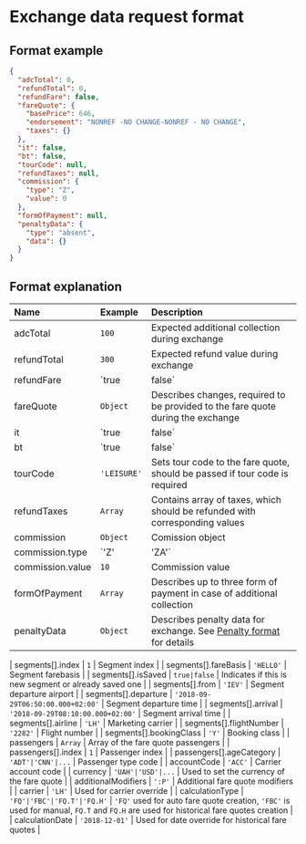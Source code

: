 # Exchange data request format

## Format example

```json
{
  "adcTotal": 0,
  "refundTotal": 0,
  "refundFare": false,
  "fareQuote": {
    "basePrice": 646,
    "endorsement": "NONREF -NO CHANGE-NONREF - NO CHANGE",
    "taxes": {}
  },
  "it": false,
  "bt": false,
  "tourCode": null,
  "refundTaxes": null,
  "commission": {
    "type": "Z",
    "value": 0
  },
  "formOfPayment": null,
  "penaltyData": {
    "type": "absent",
    "data": {}
  }
}
```

## Format explanation

| Name | Example | Description |
| :--- | :--- | :--- |
| adcTotal | `100` | Expected additional collection during exchange |
| refundTotal | `300` | Expected refund value during exchange |
| refundFare | `true|false` | Indicates if fare should be refunded during exchange |
| fareQuote | `Object` | Describes changes, required to be provided to the fare quote during the exchange |
| it | `true|false` | IT modifier |
| bt | `true|false` | BT modifier |
| tourCode | `'LEISURE'` | Sets tour code to the fare quote, should be passed if tour code is required |
| refundTaxes | `Array` | Contains array of taxes, which should be refunded with corresponding values |
| commission | `Object` | Comission object |
| commission.type | `'Z'|'ZA'` | `'Z'` - percent commission type, `'ZA'` -absolute commission type |
| commission.value | `10` | Commission value |
| formOfPayment | `Array` | Describes up to three form of payment in case of additional collection |
| penaltyData | `Object` | Describes penalty data for exchange. See [Penalty format](penalty.md) for details |




| segments[].index | `1` | Segment index |
| segments[].fareBasis | `'HELLO'` | Segment farebasis |
| segments[].isSaved | `true|false` | Indicates if this is new segment or already saved one |
| segments[].from | `'IEV'` | Segment departure airport |
| segments[].departure | `'2018-09-29T06:50:00.000+02:00'` | Segment departure time |
| segments[].arrival | `'2018-09-29T08:10:00.000+02:00'` | Segment arrival time |
| segments[].airline | `'LH'` | Marketing carrier |
| segments[].flightNumber | `'2282'` | Flight number |
| segments[].bookingClass | `'Y'` | Booking class |
| passengers | `Array` | Array of the fare quote passengers |
| passengers[].index | `1` | Passenger index |
| passengers[].ageCategory | `'ADT'|'CNN'|...` | Passenger type code |
| accountCode | `'ACC'` | Carrier account code |
| currency | `'UAH'|'USD'|...` | Used to set the currency of the fare quote |
| additionalModifiers | `':P'` | Additional fare quote modifiers |
| carrier | `'LH'` | Used for carrier override |
| calculationType | `'FQ'|'FBC'|'FQ.T'|'FQ.H'` | `'FQ'` used for auto fare quote creation, `'FBC'` is used for manual, `FQ.T` and `FQ.H` are used for historical fare quotes creation |
| calculationDate | `'2018-12-01'` | Used for date override for historical fare quotes |
